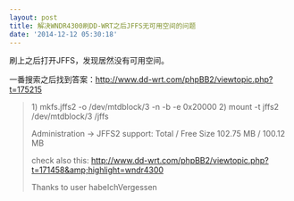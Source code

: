 ```yaml
---
layout: post
title: 解决WNDR4300刷DD-WRT之后JFFS无可用空间的问题
date: '2014-12-12 05:30:18'
---
```


刷上之后打开JFFS，发现居然没有可用空间。

一番搜索之后找到答案：http://www.dd-wrt.com/phpBB2/viewtopic.php?t=175215
<blockquote>1) mkfs.jffs2 -o /dev/mtdblock/3 -n -b -e 0x20000
2) mount -t jffs2 /dev/mtdblock/3 /jffs

Administration -&gt; JFFS2 support: Total / Free Size 102.75 MB / 100.12 MB

check also this: <a class="postlink" href="http://www.dd-wrt.com/phpBB2/viewtopic.php?t=171458&amp;highlight=wndr4300" target="_blank" rel="nofollow">http://www.dd-wrt.com/phpBB2/viewtopic.php?t=171458&amp;highlight=wndr4300</a>

Thanks to user habeIchVergessen</blockquote>
